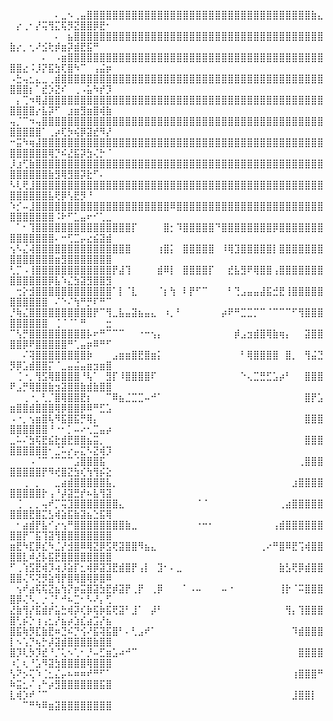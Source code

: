 <!--suppress HtmlDeprecatedAttribute -->

⠀⠀⠀⠀⠀⠀⠀⠄⣀⠢⢀⣤⣿⣿⣿⣿⣿⣿⣿⣿⣿⣿⣿⣿⣿⣿⣿⣿⣿⣿⣿⣿⣿⣿⣿⣿⣿⣿⣿⣿⣿⣿⣿⣿⣿⣿⣿⣷⣄⠀⡔⢀⠂⡜⢭⢻⣍⢯⡻⣝⣿⣿⡿⣟⠂
⠀⠀⠀⠀⠀⠀⠀⠄⠀⣦⣿⣿⣿⣿⣿⣿⣿⣿⣿⣿⣿⣿⣿⣿⣿⣿⣿⣿⣿⣿⣿⣿⣿⣿⣿⣿⣿⣿⣿⣿⣿⣿⣿⣿⣿⣿⣿⣿⣿⣷⡔⡀⢂⠜⣪⢗⡾⣶⡽⣾⣟⣯⠛⠀⠀
⠀⠀⠀⠀⠀⠄⠀⠠⣶⣿⣿⣿⣿⣿⣿⣿⣿⣿⣿⣿⣿⣿⣿⣿⣿⣿⣿⣿⣿⣿⣿⣿⣿⣿⣿⣿⣿⣿⣿⣿⣿⣿⣿⣿⣿⣿⣿⣿⣿⣿⣿⣔⠨⡸⡝⣯⣳⢏⣿⠳⠉⠀⢠⣬⡶
⠠⣓⢤⣂⣄⣀⢀⣾⣿⣿⣿⣿⣿⣿⣿⣿⣿⣿⣿⣿⣿⣿⣿⣿⣿⣿⣿⣿⣿⣿⣿⣿⣿⣿⣿⣿⣿⣿⣿⣿⣿⣿⣿⣿⣿⣿⣿⣿⣿⣿⣿⣿⡆⠁⣞⡱⣝⠎⠀⢀⠠⣥⠳⡞⡹
⠀⡄⢉⠲⢿⣼⣿⣿⣿⣿⣿⣿⣿⣿⣿⣿⣿⣿⣿⣿⣿⣿⣿⣿⣿⣿⣿⣿⣿⣿⣿⣿⣿⣿⣿⣿⣿⣿⣿⣿⣿⣿⣿⣿⣿⣿⣿⣿⣿⣿⣿⣿⣿⡔⣧⡽⠋⠀⣰⣶⣻⣶⣿⢾⣷
⢤⡈⠉⠲⢤⣿⣿⣿⣿⣿⣿⣿⣿⣿⣿⣿⣿⣿⣿⣿⣿⣿⣿⣿⣿⣿⣿⣿⣿⣿⣿⣿⣿⣿⣿⣿⣿⣿⣿⣿⣿⣿⣿⣿⣿⣿⣿⣿⣿⣿⣿⣿⣿⣿⠁⢀⡴⢏⡳⢮⡿⣽⣞⠻⡜
⠒⣭⠳⢶⣼⣿⣿⣿⣿⣿⣿⣿⣿⣿⣿⣿⣿⣿⣿⣿⣿⣿⣿⣿⣿⣿⣿⣿⣿⣿⣿⣿⣿⣿⣿⣿⣿⣿⣿⣿⣿⣿⣿⣿⣿⣿⣿⣿⣿⣿⣿⣿⣿⣿⣿⢿⡙⠮⣜⣯⡽⣳⢌⡓⠈
⡸⣰⢋⣷⣿⣿⣿⣿⣿⣿⣿⣿⣿⣿⣿⣿⣿⣿⣿⣿⣿⣿⣿⣿⣿⣿⣿⣿⣿⣿⣿⣿⣿⣿⣿⣿⣿⣿⣿⣿⣿⣿⣿⣿⣿⣿⣿⣿⣿⣿⣿⣿⣿⣿⣿⣷⣻⢿⣻⣿⡽⣗⠋⠄⠀
⠣⢇⢟⣸⣿⣿⣿⣿⣿⣿⣿⣿⣿⣿⣿⣿⣿⣿⣿⣿⣿⣿⣿⣿⣿⣿⣿⣿⣿⣿⣿⣿⣿⣿⣿⣿⣿⣿⣿⣿⣿⣿⣿⣿⣿⣿⣿⣿⣿⣿⣿⣿⣿⣿⣿⣧⢟⡿⢣⣟⡻⠘⠀⠀⠀
⠱⡊⠤⣸⣿⣿⣿⣿⣿⣿⣿⣿⣿⣿⣿⣿⣿⣿⣿⣿⣿⣿⣿⣿⣿⠿⣿⣿⣿⣿⣿⣿⣿⣿⣿⣿⣿⣿⣿⣿⣿⣿⣿⣿⣿⣿⣿⣿⣿⣿⣿⣿⣿⣿⣿⣿⠨⠗⠋⣁⣤⠖⠊⢁⣀
⠀⠁⠂⢹⣿⣿⣿⣿⣿⣿⣿⣿⣿⣿⣿⣿⣿⣿⣿⡏⠀⠀⠀⠀⣿⡂⠹⣿⣿⣿⣿⣿⠙⣿⣿⣿⣿⣿⣿⣿⣿⡿⣿⣿⣿⣿⣿⣿⣿⣿⣿⣿⣿⣿⣿⣿⠄⠒⢋⣉⡤⣔⣮⣽⣾
⢢⠣⣌⢼⣿⣿⣿⣿⣿⣿⣿⣿⣿⣿⣿⣿⣿⣿⣿⠀⠀⠀⠀⢰⣿⡅⠀⣿⣿⣿⣿⣿⠀⠸⢿⣹⣿⣿⣿⣿⣿⡇⣿⣿⣿⣿⣿⣿⣿⣿⣿⣿⣿⣿⣿⣿⣶⣻⣿⣿⣿⣿⣿⣿⣿
⢃⡉⠠⢸⣿⣿⣿⣿⣿⣿⣿⣿⣿⣿⣿⣿⡟⣼⢹⠀⠀⠀⠀⣾⠿⡇⠀⣿⣿⣿⣿⡏⠀⠀⣞⣧⣻⠟⢿⣿⣿⢠⣿⣿⣿⣿⣿⣿⣿⣿⣿⣿⣿⣿⣿⡿⣧⠱⣌⣳⣽⣻⣿⣿⣻
⠀⢒⡕⣺⣿⣿⣿⣿⣿⣿⣿⣿⣿⣿⣿⣿⠁⡇⠈⣇⠀⠀⠀⠈⡆⢳⠀⠇⡟⠋⠉⠀⠀⠀⠃⢙⣠⣤⣤⣼⣯⣚⣟⢸⣿⣿⣿⣿⣿⣿⣿⣿⣿⣿⣿⠀⠌⠑⠌⢳⠛⡛⠏⠛⠉
⡘⢷⣌⣿⣿⣿⣿⣿⣿⣿⣿⣿⣿⡟⠉⢻⣀⣧⣤⣽⣦⣤⣄⠀⠰⡀⠃⠀⠀⠀⠀⠀⠀⡴⠟⠛⣉⣉⡉⠉⠈⠉⠉⠉⠋⢻⣿⣿⣿⣿⣿⣿⣿⣿⣿⠀⢈⠈⠈⠁⠛⠀⠀⠀⣒
⠉⢣⡛⣿⣿⣿⣿⣿⣿⣿⣿⣿⡧⠖⠛⠉⠉⠉⠀⠀⠐⠒⢢⡄⠀⠀⠀⠀⠀⠀⠀⠀⠀⠀⠀⡾⣠⣲⣾⣿⢿⣷⢶⡄⠀⠀⣽⣿⣿⣿⣿⡿⠟⣿⣿⣿⣿⣿⠛⢁⣤⡶⠿⠛⠋
⠀⠀⠌⢽⣿⣿⣿⣿⣿⣿⣿⣿⡷⠀⠀⠀⣠⣶⣶⣿⣟⣿⣶⡅⠀⠀⠀⠀⠀⠀⠀⠀⠀⠀⠀⠀⠃⢿⣿⣿⣿⣿⠀⣿⡀⠀⢻⣬⣙⡻⡿⣡⣾⣿⣿⡍⠈⣀⣤⣬⣤⣶⣲⣶⣿
⠀⢈⠐⡀⢻⣫⢿⣿⣿⣿⣿⠘⢧⠁⠀⣻⡏⠸⣿⣿⣿⣿⠏⠀⠀⠀⠀⠀⠀⠀⠀⠀⠀⠀⠀⠀⠑⢄⣉⣛⣋⣡⡴⠃⠀⠀⣿⣿⣿⠟⣠⡛⢿⣿⣿⣷⣲⣽⣿⣿⣷⣾⣷⣿⣿
⠀⠀⢀⠐⡀⢃⡈⣿⢿⣿⣿⣟⡆⠀⠀⠉⠿⣦⣈⣉⣉⠤⠚⠁⠀⠀⠀⠀⠀⠀⠀⠀⠀⠀⠀⠀⠀⠀⠀⠀⠀⠀⠀⠀⠀⠀⣿⡟⣡⣶⣿⣿⣾⣿⣿⣿⢿⡿⣿⣿⡿⠿⠛⣋⣡
⠠⠐⡀⢢⣶⣿⢧⠻⣯⣿⣯⡛⢿⡄⠀⠀⠀⠀⠀⠀⠀⠀⠀⠀⠀⠀⠀⠀⠀⠀⠀⠀⠀⠀⠀⠀⠀⠀⠀⠀⠀⠀⠀⠀⠀⠀⣿⣿⣿⣿⣿⣿⣿⣿⣿⠘⠐⠂⡁⠤⠔⢂⣉⣤⡴
⣀⠥⠌⣳⢯⣟⣮⣗⣾⣟⣿⣿⣦⣭⡀⠀⠀⠀⠀⠀⠀⠀⠀⠀⠀⠀⠀⠀⠀⠀⠀⠀⠀⠀⠀⠀⠀⠀⠀⠀⠀⠀⠀⠀⠀⠀⣿⣿⣿⣿⣿⣿⣿⣿⣿⠂⣈⠥⡔⡤⣍⠣⣝⢾⡹
⠀⠀⠀⠠⠈⠉⠈⠉⠉⠉⣨⣿⣿⣿⣯⠀⠀⠀⠀⠀⠀⠀⠀⠀⠀⠀⠀⠀⠀⠀⠀⠀⠀⠀⠀⠀⠀⠀⠀⠀⠀⠀⠀⠀⠀⢀⣿⣿⣿⣿⣿⣿⣿⣿⡟⠻⢞⣿⣝⣳⢎⢳⢻⡮⣕
⠀⠀⢀⠀⡀⠀⠀⣀⣴⣾⣿⣿⣿⣿⣿⣧⡀⠀⠀⠀⠀⠀⠀⠀⠀⠀⠀⠀⠀⠀⠀⠀⠀⠀⠀⠀⠀⠀⠀⠀⠀⠀⠀⠀⣰⣿⣿⣿⣿⣿⣿⣿⣿⣿⡗⢠⠘⡼⣽⣛⡞⠦⣧⢻⣽
⠀⢈⠀⡀⡀⢤⠞⡉⢭⣹⣿⣿⣿⣿⣿⣿⣿⣄⠀⠀⠀⠀⠀⠀⠀⠀⠀⠀⠀⠈⠈⠀⠀⠀⠀⠀⠀⠀⠀⠀⠀⠀⢀⣴⣿⣿⣿⣿⣿⣿⣿⣿⣟⣿⣍⣣⢾⣵⣯⣷⣽⣦⣑⣯⢿
⠀⠂⣴⣾⡟⣧⠊⡔⢢⠛⣿⣿⣿⣿⣿⣿⣿⣿⣷⣀⠀⠀⠀⠀⠀⠀⠀⠀⠀⠐⠒⠂⠀⠀⠀⠀⠀⠀⠀⠀⠀⢠⣾⣿⣿⣿⣿⣿⣿⣿⣿⡟⠉⣯⢹⣽⢻⣿⣿⣿⣿⣿⣿⣿⣿
⣶⣟⠳⣏⡿⣎⠳⣈⡜⣺⣿⠿⢿⣝⡿⣫⢟⣽⣿⣿⠻⣦⣄⠀⠀⠀⠀⠀⠀⠀⠀⠀⠀⠀⠀⠀⠀⠀⠀⢀⠔⠛⣿⠿⣟⢩⢾⣿⣿⣿⣿⣇⠾⣜⡧⣯⣟⣿⣿⣿⣿⣿⣿⣿⣿
⠋⢀⢱⣫⣟⢾⡹⢴⡸⣵⡏⣂⢾⡿⣽⣹⣟⣾⣿⡟⢠⡇⠀⣹⠂⠄⣀⠀⠀⠀⠀⠀⠀⠀⠀⠀⠀⠀⠀⠀⠀⠀⣷⣣⢟⡿⣾⣿⣿⣿⣿⢌⠫⢝⡻⣵⢻⡟⣿⢿⣿⢿⡿⣿⠿
⠀⢢⠞⣴⢯⢯⣝⣦⢳⡝⡶⣭⣿⣽⣳⣟⡾⣽⡟⢀⡟⠀⢀⡿⠀⠀⠀⠁⠠⠤⠀⠀⠀⠤⠐⠀⠀⠀⠀⠀⠀⠀⢸⡗⠈⠭⣿⣿⣿⣿⡿⢌⠣⡀⡐⢈⠃⠚⠦⣉⠂⠣⠜⡄⢋
⣜⣷⢻⡜⣯⣾⡞⣥⣓⢾⡽⢎⡷⢯⡷⣯⢟⣽⠃⣸⠁⠀⡼⠃⠀⠀⠀⠀⠀⠀⠀⠀⠀⠀⠀⠀⠀⠀⠀⠀⠀⠀⠀⢻⡄⢹⣿⣿⣿⣿⢃⡮⡑⢰⢠⣂⡜⣦⡴⣱⣎⣴⣩⡜⣦
⣿⣯⢷⡻⣏⣷⣟⠶⣙⠮⡙⢪⠜⣯⢽⣯⣿⠃⠄⢃⣠⠞⠁⠀⠀⠀⠀⠀⠀⠀⠀⠀⠀⠀⠀⠀⠀⠀⠀⠀⠀⠀⠀⠀⠹⣾⣿⣿⣿⡇⠢⢡⡙⢦⡓⡼⣽⣾⣿⣿⣿⣿⣷⣿⣿
⣿⡹⢇⡳⡹⣞⠘⡈⢅⠢⢁⠂⡘⠤⣋⣶⣡⠴⠚⠉⠀⠀⠀⠀⠀⠀⠀⠀⠀⠀⠀⠀⠀⠀⠀⠀⠀⠀⠀⠀⠀⠀⠀⠀⠀⣿⣿⣿⣿⠰⡁⢆⠘⣡⠻⣽⣳⣿⣿⣿⣿⢿⣿⣿⣿
⢣⠝⡢⢍⠱⢈⣂⣌⡤⠦⠶⠶⠞⠛⠋⠁⠀⠀⠀⠀⠀⠀⠀⠀⠀⠀⠀⠀⠀⠀⠀⠀⠀⠀⠀⠀⠀⠀⠀⠀⠀⠀⠀⠀⢰⣿⣿⣿⠛⠷⣭⣂⠌⢠⠓⡴⣻⣿⣿⣿⣿⣿⣿⣯⣿
⣇⢾⡱⠞⠈⠉⠀⠀⠀⠀⠀⠀⠀⠀⠀⠀⠀⠀⠀⠀⠀⠀⠀⠀⠀⠀⠀⠀⠀⠀⠀⠀⠀⠀⠀⠀⠀⠀⠀⠀⠀⠀⠀⠀⣸⣿⣿⡇⠀⠀⠀⠉⠛⠳⠿⣶⣽⣿⣿⣿⣿⣿⣿⣿⣿

